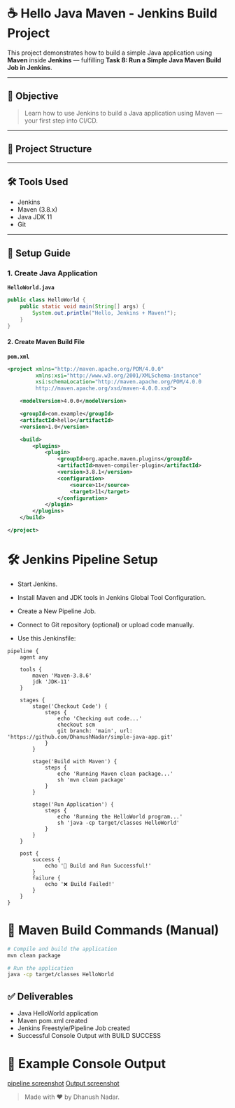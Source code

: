 # ☕ Hello Java Maven - Jenkins Build Project

This project demonstrates how to build a simple Java application using **Maven** inside **Jenkins** — fulfilling **Task 8: Run a Simple Java Maven Build Job in Jenkins**.

---

## 🎯 Objective

> Learn how to use Jenkins to build a Java application using Maven — your first step into CI/CD.

---

## 📁 Project Structure




---

## 🛠 Tools Used

- Jenkins
- Maven (3.8.x)
- Java JDK 11
- Git 

---

## 🧱 Setup Guide

### 1. Create Java Application

**`HelloWorld.java`**

```java
public class HelloWorld {
    public static void main(String[] args) {
        System.out.println("Hello, Jenkins + Maven!");
    }
}

```

#### 2. Create Maven Build File

**`pom.xml`**

```xml
<project xmlns="http://maven.apache.org/POM/4.0.0"
         xmlns:xsi="http://www.w3.org/2001/XMLSchema-instance"
         xsi:schemaLocation="http://maven.apache.org/POM/4.0.0
         http://maven.apache.org/xsd/maven-4.0.0.xsd">

    <modelVersion>4.0.0</modelVersion>

    <groupId>com.example</groupId>
    <artifactId>hello</artifactId>
    <version>1.0</version>

    <build>
        <plugins>
            <plugin>
                <groupId>org.apache.maven.plugins</groupId>
                <artifactId>maven-compiler-plugin</artifactId>
                <version>3.8.1</version>
                <configuration>
                    <source>11</source>
                    <target>11</target>
                </configuration>
            </plugin>
        </plugins>
    </build>

</project>

```

# 🛠 Jenkins Pipeline Setup

- Start Jenkins.

- Install Maven and JDK tools in Jenkins Global Tool Configuration.

- Create a New Pipeline Job.

- Connect to Git repository (optional) or upload code manually.

- Use this Jenkinsfile:

```grovvy
pipeline {
    agent any

    tools {
        maven 'Maven-3.8.6'    
        jdk 'JDK-11'           
    }

    stages {
        stage('Checkout Code') {
            steps {
                echo 'Checking out code...'
                checkout scm
                git branch: 'main', url: 'https://github.com/DhanushNadar/simple-java-app.git'
            }
        }

        stage('Build with Maven') {
            steps {
                echo 'Running Maven clean package...'
                sh 'mvn clean package'
            }
        }

        stage('Run Application') {
            steps {
                echo 'Running the HelloWorld program...'
                sh 'java -cp target/classes HelloWorld'
            }
        }
    }

    post {
        success {
            echo '🎉 Build and Run Successful!'
        }
        failure {
            echo '❌ Build Failed!'
        }
    }
}

```

# 📜 Maven Build Commands (Manual)

``` bash
# Compile and build the application
mvn clean package

# Run the application
java -cp target/classes HelloWorld
```

## ✅ Deliverables

 - Java HelloWorld application
 - Maven pom.xml created
 - Jenkins Freestyle/Pipeline Job created
 - Successful Console Output with BUILD SUCCESS


# 📸 Example Console Output

[pipeline screenshot](images/pipeline.png)
[Output screenshot](images/output.png)

> Made with ❤️ by Dhanush Nadar.
